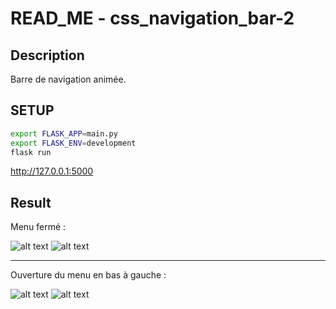 # READ_ME - css_navigation_bar-2
## Description
Barre de navigation animée.

## SETUP 
```bash
export FLASK_APP=main.py
export FLASK_ENV=development
flask run
```
http://127.0.0.1:5000

## Result 

Menu fermé :

![alt text](https://zupimages.net/up/22/24/kmmd.png) ![alt text](https://zupimages.net/up/22/24/bflf.png)


---

Ouverture du menu en bas à gauche :

![alt text](https://zupimages.net/up/22/24/vrnb.png) ![alt text](https://zupimages.net/up/22/24/4azo.png)
